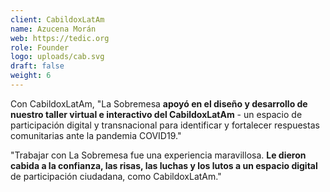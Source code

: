 ```yaml
---
client: CabildoxLatAm
name: Azucena Morán
web: https://tedic.org
role: Founder
logo: uploads/cab.svg
draft: false
weight: 6
---
```


Con CabildoxLatAm, "La Sobremesa **apoyó en el diseño y desarrollo de nuestro taller virtual e interactivo del CabildoxLatAm** - un espacio de participación digital y transnacional para identificar y fortalecer respuestas comunitarias ante la pandemia COVID19."

"Trabajar con La Sobremesa fue una experiencia maravillosa. **Le dieron cabida a la confianza, las risas, las luchas y los lutos a un espacio digital** de participación ciudadana, como CabildoxLatAm."